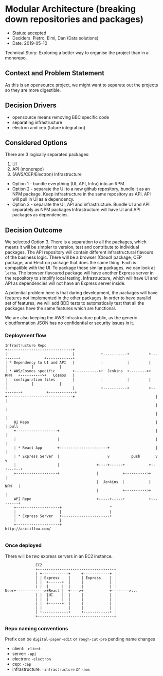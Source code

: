 # Modular Architecture (breaking down repositories and packages)

* Status: accepted
* Deciders: Pietro, Eimi, Dan (Data solutions)
* Date: 2019-05-10

Technical Story: Exploring a better way to organise the project than in a monorepo.

## Context and Problem Statement

As this is an opensource project, we might want to separate out the projects so they are more digestible. 

## Decision Drivers

* opensource means removing BBC specific code
* separating infrastructure
* electron and cep (future integration)

## Considered Options

There are 3 logically separated packages:

1. UI
2. API (monorepo)
3. (AWS/CEP/Electron) Infrastructure

* Option 1 - bundle everything (UI, API, Infra) into an RPM.
* Option 2 - separate the UI to a new github repository, bundle it as an NPM package. Keep infrastructure in the same repository as API. API will pull in UI as a dependency.
* Option 3 - separate the UI, API and infrastructure. Bundle UI and API separately as NPM packages  Infrastructure will have UI and API packages as dependencies.


## Decision Outcome

We selected Option 3.
There is a separation to all the packages, which means it will be simpler to version, test and contribute to individual packages. The API repository will contain different infrastructural flavours of the business logic. There will be a browser (Cloud) package, CEP package, and Electron package that does the same thing. Each is compatible with the UI. To package these similar packages, we can look at `lerna`. The browser flavoured package will have another Express server in the repository to simplify local testing. Infrastructure, which will have UI and API as dependencies will not have an Express server inside.

A potential problem here is that during development, the packages will have features not implemented in the other packages. In order to have parallel set of features, we will add BDD tests to automatically test that all the packages have the same features which are functional.

We are also keeping the AWS Infrastructure public, as the generic cloudformation JSON has no confidential or security issues in it.


### Deployment flow

```
Infrastructure Repo
+------------------------------+
|                              |            +-----------+         +---------+           +------------+
| * Dependency to UI and API   |            |           |         |         |           |            |
| * AWS/Cosmos specific        +----------->+  Jenkins  +-------->+   RPM   +---------->+   Cosmos   |
|   configuration files        |            |           |         |         |           |            |
|                              |            +-----------+         +--+---+--+           +------------+
+------------------------------+                                     |   |
                                                                     |   |
                                                                     |   |
    UI Repo                                                          |   | pull
    +-------------------+                                            |   |
    |                   |                                            |   |
    | * React App       +----------------------+                     |   |
    | * Express Server  |                      v          push       v   v
    |                   |                 +----+------+           +--+---+--+
    +-------------------+                 |           +---------->+         |
                                          |  Jenkins  |           |   NPM   |
                                          |           +---------->+         |
    API Repo                              +-----+-----+           +---------+
    +--------------------+                      ^
    |                    |                      |
    | * Express Server   +----------------------+
    |                    |
    +--------------------+
http://asciiflow.com/


```

### Once deployed
There will be *two* express servers in an EC2 instance.
```
              EC2
              +-----------------------------------+
              | +------------+     +------------+ |
              | | Express    |     | Express    | |
              | |  +------+  |     |            | |
              | |  |      |  |     |            | |
User+------------->+React |  +---->+            +-------->...
              | |  |UI    |  |     |            | |
              | |  |      |  |     |            | |
              | |  +------+  |     |            | |
              | |            |     |            | |
              | +------------+     +------------+ |
              +-----------------------------------+

```
### Repo naming conventions
Prefix can be `digital-paper-edit` or `rough-cut-pro` pending name changes

- client: `-client`
- server: `-api`
- electron: `-electron`
- cep: `-cep`
- infrastructure: `-infrastructure` or `-aws`
